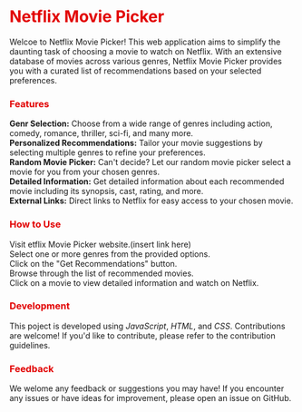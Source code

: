 # <span style=" color:#e20000">Netflix Movie Picker</span>

Welcoe to Netflix Movie Picker! This web application aims to simplify the daunting task of choosing a movie to watch on Netflix. With an extensive database of movies across various genres, Netflix Movie Picker provides you with a curated list of recommendations based on your selected preferences.

### <span style=" color:#e20000">Features</span>
__Genr Selection:__ Choose from a wide range of genres including action, comedy, romance, thriller, sci-fi, and many more.  
__Personalized Recommendations:__ Tailor your movie suggestions by selecting multiple genres to refine your preferences.  
__Random Movie Picker:__ Can't decide? Let our random movie picker select a movie for you from your chosen genres.  
__Detailed Information:__ Get detailed information about each recommended movie including its synopsis, cast, rating, and more.  
__External Links:__ Direct links to Netflix for easy access to your chosen movie.  

### <span style=" color:#e20000">How to Use</span>
Visit etflix Movie Picker website.(insert link here)  
Select one or more genres from the provided options.  
Click on the "Get Recommendations" button.  
Browse through the list of recommended movies.  
Click on a movie to view detailed information and watch on Netflix.  

### <span style="color:#e20000">Development</span>
This poject is developed using *JavaScript*, *HTML*, and *CSS*. Contributions are welcome! If you'd like to contribute, please refer to the contribution guidelines.

### <span style=" color:#e20000">Feedback</span> 
We welome any feedback or suggestions you may have! If you encounter any issues or have ideas for improvement, please open an issue on GitHub.



